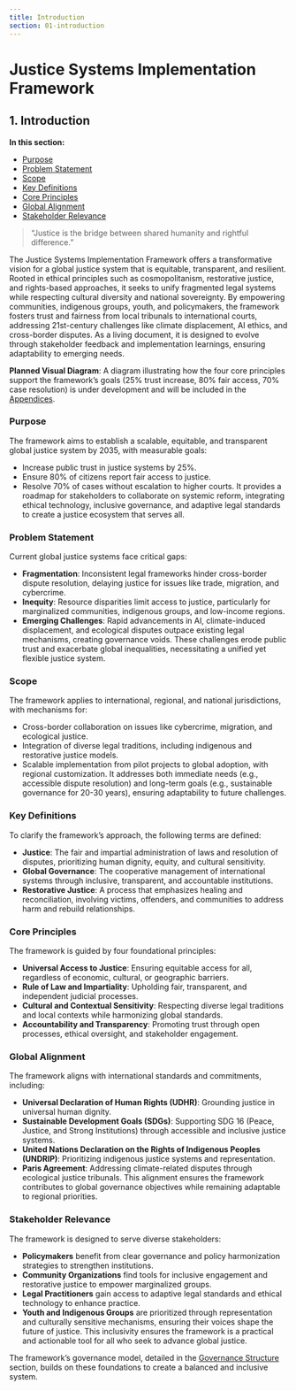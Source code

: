 ```yaml
---
title: Introduction
section: 01-introduction
---
```


# Justice Systems Implementation Framework

## <a id="01-introduction"></a>1. Introduction

**In this section:**
- [Purpose](#purpose)
- [Problem Statement](#problem-statement)
- [Scope](#scope)
- [Key Definitions](#key-definitions)
- [Core Principles](#core-principles)
- [Global Alignment](#global-alignment)
- [Stakeholder Relevance](#stakeholder-relevance)

> “Justice is the bridge between shared humanity and rightful difference.”

The Justice Systems Implementation Framework offers a transformative vision for a global justice system that is equitable, transparent, and resilient. Rooted in ethical principles such as cosmopolitanism, restorative justice, and rights-based approaches, it seeks to unify fragmented legal systems while respecting cultural diversity and national sovereignty. By empowering communities, indigenous groups, youth, and policymakers, the framework fosters trust and fairness from local tribunals to international courts, addressing 21st-century challenges like climate displacement, AI ethics, and cross-border disputes. As a living document, it is designed to evolve through stakeholder feedback and implementation learnings, ensuring adaptability to emerging needs.

**Planned Visual Diagram**: A diagram illustrating how the four core principles support the framework’s goals (25% trust increase, 80% fair access, 70% case resolution) is under development and will be included in the [Appendices](/framework/docs/implementation/justice#11-appendices).

### <a id="purpose"></a>Purpose
The framework aims to establish a scalable, equitable, and transparent global justice system by 2035, with measurable goals:
- Increase public trust in justice systems by 25%.
- Ensure 80% of citizens report fair access to justice.
- Resolve 70% of cases without escalation to higher courts.
It provides a roadmap for stakeholders to collaborate on systemic reform, integrating ethical technology, inclusive governance, and adaptive legal standards to create a justice ecosystem that serves all.

### <a id="problem-statement"></a>Problem Statement
Current global justice systems face critical gaps:
- **Fragmentation**: Inconsistent legal frameworks hinder cross-border dispute resolution, delaying justice for issues like trade, migration, and cybercrime.
- **Inequity**: Resource disparities limit access to justice, particularly for marginalized communities, indigenous groups, and low-income regions.
- **Emerging Challenges**: Rapid advancements in AI, climate-induced displacement, and ecological disputes outpace existing legal mechanisms, creating governance voids.
These challenges erode public trust and exacerbate global inequalities, necessitating a unified yet flexible justice system.

### <a id="scope"></a>Scope
The framework applies to international, regional, and national jurisdictions, with mechanisms for:
- Cross-border collaboration on issues like cybercrime, migration, and ecological justice.
- Integration of diverse legal traditions, including indigenous and restorative justice models.
- Scalable implementation from pilot projects to global adoption, with regional customization.
It addresses both immediate needs (e.g., accessible dispute resolution) and long-term goals (e.g., sustainable governance for 20-30 years), ensuring adaptability to future challenges.

### <a id="key-definitions"></a>Key Definitions
To clarify the framework’s approach, the following terms are defined:
- **Justice**: The fair and impartial administration of laws and resolution of disputes, prioritizing human dignity, equity, and cultural sensitivity.
- **Global Governance**: The cooperative management of international systems through inclusive, transparent, and accountable institutions.
- **Restorative Justice**: A process that emphasizes healing and reconciliation, involving victims, offenders, and communities to address harm and rebuild relationships.

### <a id="core-principles"></a>Core Principles
The framework is guided by four foundational principles:
- **Universal Access to Justice**: Ensuring equitable access for all, regardless of economic, cultural, or geographic barriers.
- **Rule of Law and Impartiality**: Upholding fair, transparent, and independent judicial processes.
- **Cultural and Contextual Sensitivity**: Respecting diverse legal traditions and local contexts while harmonizing global standards.
- **Accountability and Transparency**: Promoting trust through open processes, ethical oversight, and stakeholder engagement.

### <a id="global-alignment"></a>Global Alignment
The framework aligns with international standards and commitments, including:
- **Universal Declaration of Human Rights (UDHR)**: Grounding justice in universal human dignity.
- **Sustainable Development Goals (SDGs)**: Supporting SDG 16 (Peace, Justice, and Strong Institutions) through accessible and inclusive justice systems.
- **United Nations Declaration on the Rights of Indigenous Peoples (UNDRIP)**: Prioritizing indigenous justice systems and representation.
- **Paris Agreement**: Addressing climate-related disputes through ecological justice tribunals.
This alignment ensures the framework contributes to global governance objectives while remaining adaptable to regional priorities.

### <a id="stakeholder-relevance"></a>Stakeholder Relevance
The framework is designed to serve diverse stakeholders:
- **Policymakers** benefit from clear governance and policy harmonization strategies to strengthen institutions.
- **Community Organizations** find tools for inclusive engagement and restorative justice to empower marginalized groups.
- **Legal Practitioners** gain access to adaptive legal standards and ethical technology to enhance practice.
- **Youth and Indigenous Groups** are prioritized through representation and culturally sensitive mechanisms, ensuring their voices shape the future of justice.
This inclusivity ensures the framework is a practical and actionable tool for all who seek to advance global justice.

The framework’s governance model, detailed in the [Governance Structure](/framework/docs/implementation/justice#02-governance-structure) section, builds on these foundations to create a balanced and inclusive system.
